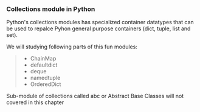### Collections module in Python

Python's collections modules has specialized container datatypes that can be used to repalce Pyhon general purpose containers (dict, tuple, list and set).

We will studying following parts of this fun modules:

>* ChainMap
>* defaultdict
>* deque
>* namedtuple
>* OrderedDict

Sub-module of collections called abc or Abstract Base Classes will not covered in this chapter
